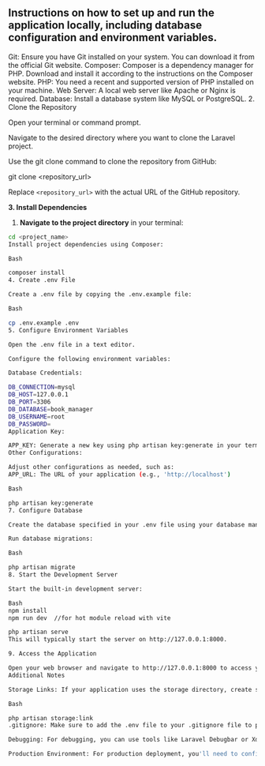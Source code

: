 ## Instructions on how to set up and run the application locally, including database configuration and environment variables.

Git: Ensure you have Git installed on your system. You can download it from the official Git website.
Composer: Composer is a dependency manager for PHP. Download and install it according to the instructions on the Composer website.
PHP: You need a recent and supported version of PHP installed on your machine.
Web Server: A local web server like Apache or Nginx is required.
Database: Install a database system like MySQL or PostgreSQL.
2. Clone the Repository

Open your terminal or command prompt.

Navigate to the desired directory where you want to clone the Laravel project.

Use the git clone command to clone the repository from GitHub:

   git clone <repository_url>


Replace `<repository_url>` with the actual URL of the GitHub repository.

**3. Install Dependencies**

1. **Navigate to the project directory** in your terminal:

```bash
cd <project_name> 
Install project dependencies using Composer:

Bash

composer install
4. Create .env File

Create a .env file by copying the .env.example file:

Bash

cp .env.example .env
5. Configure Environment Variables

Open the .env file in a text editor.

Configure the following environment variables:

Database Credentials:

DB_CONNECTION=mysql
DB_HOST=127.0.0.1
DB_PORT=3306
DB_DATABASE=book_manager
DB_USERNAME=root
DB_PASSWORD=
Application Key:

APP_KEY: Generate a new key using php artisan key:generate in your terminal.
Other Configurations:

Adjust other configurations as needed, such as:
APP_URL: The URL of your application (e.g., 'http://localhost')

Bash

php artisan key:generate
7. Configure Database

Create the database specified in your .env file using your database management tool (e.g., phpMyAdmin, pgAdmin).

Run database migrations:

Bash

php artisan migrate
8. Start the Development Server

Start the built-in development server:

Bash
npm install
npm run dev  //for hot module reload with vite

php artisan serve
This will typically start the server on http://127.0.0.1:8000.

9. Access the Application

Open your web browser and navigate to http://127.0.0.1:8000 to access your Laravel application.
Additional Notes

Storage Links: If your application uses the storage directory, create symbolic links to the actual storage locations:

Bash

php artisan storage:link
.gitignore: Make sure to add the .env file to your .gitignore file to prevent sensitive information from being committed to the repository.

Debugging: For debugging, you can use tools like Laravel Debugbar or Xdebug.

Production Environment: For production deployment, you'll need to configure a production-ready web server like Apache or Nginx, and adjust environment variables accordingly.

